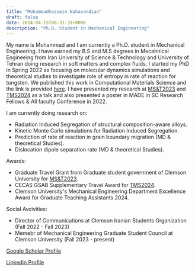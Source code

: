 ```yaml
---
title: "Mohammadhossein Nahavandian"
draft: false
date: 2024-04-15T08:31:31+0000
description: "Ph.D. Student in Mechanical Engineering"
---
```



My name is Mohammad and I am currently a Ph.D. student in Mechanical Engineering. I have earned my B.S and M.S degrees in Mecahnical Engineeing from Iran University of Science & Technology and University of Tehran doing research in soft matters and complex fluids. I started my PhD in Spring 2022 as focusing on molecular dynamics simulations and theoretical studies to investigate role of entropy in rate of reaction for tungsten. We published this work in Computational Materials Science and the link is provided [here](https://doi.org/10.1016/j.commatsci.2024.112954). I have presented my research at [MS&T2023](https://www.tms.org/TMS2023/TMS2023/Default.aspx) and [TMS2024](https://www.tms.org/TMS2024/TMS2024/Default.aspx) as a talk and also presented a poster in MADE in SC Research Fellows & All faculty Conference in 2022.


I am currently doing research on:

- Radiation Induced Segregation of structural composition-aware alloys. 
- Kinetic Monte Carlo simulations for Radiation Induced Segregation.
- Prediction of rate of reaction in grain boundary migration (MD & theoretical Studies).
- Dislocation dipole separation rate (MD & theoretical Studies).

Awards:
- Graduate Travel Grant from Graduate student government of Clemson University for [MS&T2023](https://www.tms.org/TMS2023/TMS2023/Default.aspx).
- CECAS GSAB Supplementary Travel Award for [TMS2024](https://www.tms.org/TMS2024/TMS2024/Default.aspx).
- Clemson University's Mechanical Engineering Department Excellence Award for Graduate Teaching Assistants 2024.

Social Avcivities:
- Director of Communications at Clemson Iranian Students Organization (Fall 2022 - Fall 2023)
- Memebr of Mechanical Engineering Graduate Student Council at Clemson University (Fall 2023 - present)

[Google Scholar Profile](https://scholar.google.com/citations?user=QivkGJoAAAAJ&hl=en)

[Linkedin Profile](www.linkedin.com/in/mohammadhossein-nahavandian) 
